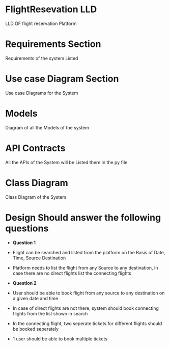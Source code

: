 # FlightResevation LLD
LLD OF flight reservation Platform

# Requirements Section
Requirements of the system Listed

# Use case Diagram Section
Use case Diagrams for the System

# Models
Diagram of all the Models of the system

# API Contracts
All the APIs of the System will be Listed there in the py file

# Class Diagram
Class Diagram of the System

# Design Should answer the following questions
- **Question 1**
- Flight can be searched and listed from the platform on the Basis of Date, Time, Source Destination
- Platform needs to list the flight from any Source to any destination, In case there are no direct flights list the connecting flights

- **Question 2**
- User should be able to book flight from any source to any destination on a given date and time
- In case of direct flights are not there, system should book connecting flights from the list shown in search
- In the connecting flight, two seperate tickets for different flights should be booked seperately
- 1 user should be able to book multiple tickets

